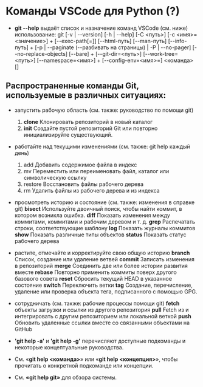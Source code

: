 # Команды VSCode для Python (?)

* __git --help__ выдаёт список и назначение команд VSCode (см. ниже)
использование: 
    git [-v | --version] [-h | --help] [-C <путь>] [-c <имя>=<значение>]
        + [--exec-path[=<path>]] [--html-путь] [--man-путь] [--info-путь]
        + [-p | --paginate (--разбивать на страницы) | -P | --no-pager]       [--no-replace-objects] [--bare]
        + [--git-dir=<путь>] [--work-tree=<путь>] [--namespace=<имя>]
        + [--config-env=<имя>=<envvar>] <команда> [<args>]

## Pаспространенные команды Git, используемые в различных ситуациях:

* запустить рабочую область (см. также: руководство по помощи git)
    1. __clone__ Клонировать репозиторий в новый каталог
    2. __init__ Создайте пустой репозиторий Git или повторно инициализируйте существующий.

* работайте над текущими изменениями (см. также: git help каждый день)
    1. add Добавить содержимое файла в индекс
    2. mv Переместить или переименовать файл, каталог или символическую ссылку
    3. restore Восстановить файлы рабочего дерева
    4. rm Удалить файлы из рабочего дерева и из индекса

* просмотреть историю и состояние (см. также: изменения в справке git)
    __bisect__ Используйте двоичный поиск, чтобы найти коммит, в котором возникла ошибка.
    __diff__ Показать изменения между коммитами, коммитами и рабочим деревом и т. д.
    __grep__ Распечатать строки, соответствующие шаблону
    __log__ Показать журналы коммитов
    __show__ Показать различные типы объектов
    __status__ Показать статус рабочего дерева

* растите, отмечайте и корректируйте свою общую историю
    __branch__ Список, создание или удаление ветвей
    __commit__ Записать изменения в репозиторий
    __merge__ Соединить две или более истории развития вместе
    __rebase__ Повторно применить коммиты поверх другого базового совета
    __reset__ Сбросить текущий HEAD в указанное состояние
    __switch__ Переключить ветки
    __tag__ Создание, перечисление, удаление или проверка объекта тега, подписанного с помощью GPG.

* сотрудничать (см. также: рабочие процессы помощи git)
    __fetch__ объекты загрузки и ссылки из другого репозитория
    __pull__ Fetch из и интегрировать с другим репозиторием или локальной веткой
    __push__ Обновить удаленные ссылки вместе со связанными объектами на GitHub

* __'git help -a'__ и __'git help -g'__ перечисляют доступные подкоманды и некоторые концептуальные руководства. 
* См. «__git help <команда>__» или «__git help <концепция>__», чтобы прочитать о конкретной подкоманде или концепции.
* См. __«git help git»__ для обзора системы.
